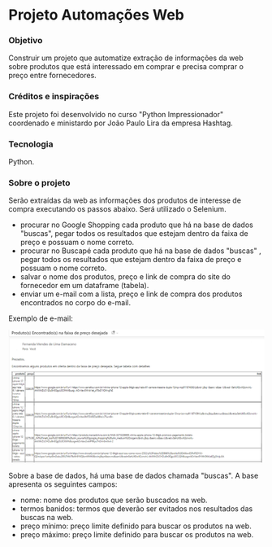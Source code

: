 # Projeto Automações Web

### Objetivo
Construir um projeto que automatize extração de informações da web sobre produtos que está interessado em comprar e precisa comprar o preço entre fornecedores.

### Créditos e inspirações
Este projeto foi desenvolvido no curso "Python Impressionador" coordenado e ministardo por João Paulo Lira da empresa Hashtag.

### Tecnologia
Python.

### Sobre o projeto
Serão extraídas da web as informações dos produtos de interesse de compra executando os passos abaixo. Será utilizado o Selenium.
- procurar no Google Shopping cada produto que há na base de dados "buscas", pegar todos os resultados que estejam dentro da faixa de preço e possuam o nome correto.
- procurar no Buscapé cada produto que há na base de dados "buscas" , pegar todos os resultados que estejam dentro da faixa de preço e possuam o nome correto.
- salvar o nome dos produtos, preço e link de compra do site do fornecedor em um dataframe (tabela).
- enviar um e-mail com a lista, preço e link de compra dos produtos encontrados no corpo do e-mail.

Exemplo de e-mail:

![email](https://github.com/FernandaDamaceno/Imagens/blob/f738f4f275f44d3017186722df6805e4526561b7/Automacao_Web/email.png)


Sobre a base de dados, há uma base de dados chamada "buscas". A base apresenta os seguintes campos:
- nome: nome dos produtos que serão buscados na web.
- termos banidos: termos que deverão ser evitados nos resultados das buscas na web.
- preço mínimo: preço limite definido para buscar os produtos na web.
- preço máximo: preço limite definido para buscar os produtos na web.
